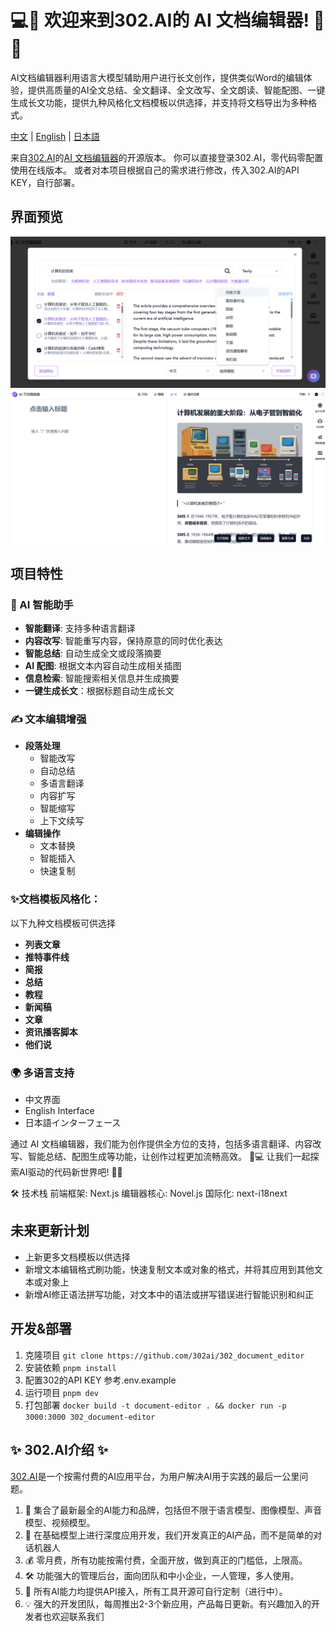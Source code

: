 # 💻🤖 欢迎来到302.AI的 AI 文档编辑器! 🚀✨
AI文档编辑器利用语言大模型辅助用户进行长文创作，提供类似Word的编辑体验，提供高质量的AI全文总结、全文翻译、全文改写、全文朗读、智能配图、一键生成长文功能，提供九种风格化文档模板以供选择，并支持将文档导出为多种格式。

[中文](README_zh.md) | [English](README.md) | [日本語](README_ja.md)

来自[302.AI](https://302.ai)的[AI 文档编辑器](https://302.ai/tools/word/)的开源版本。
你可以直接登录302.AI，零代码零配置使用在线版本。
或者对本项目根据自己的需求进行修改，传入302.AI的API KEY，自行部署。

## 界面预览
![界面预览](docs/preview_new1.jpg)
![界面预览](docs/preview_ne2.jpg)


## 项目特性

### 🤖 AI 智能助手
- **智能翻译**: 支持多种语言翻译
- **内容改写**: 智能重写内容，保持原意的同时优化表达
- **智能总结**: 自动生成全文或段落摘要
- **AI 配图**: 根据文本内容自动生成相关插图
- **信息检索**: 智能搜索相关信息并生成摘要
- **一键生成长文**：根据标题自动生成长文

### ✍️ 文本编辑增强
- **段落处理**
  - 智能改写
  - 自动总结
  - 多语言翻译
  - 内容扩写
  - 智能缩写
  - 上下文续写
- **编辑操作**
  - 文本替换
  - 智能插入
  - 快速复制
### ✨文档模板风格化：
以下九种文档模板可供选择
- **列表文章**
- **推特事件线**
- **简报**
- **总结**
- **教程**
- **新闻稿**
- **文章**
- **资讯播客脚本**
- **他们说**
    

### 🌍 多语言支持
- 中文界面
- English Interface
- 日本語インターフェース

通过 AI 文档编辑器，我们能为创作提供全方位的支持，包括多语言翻译、内容改写、智能总结、配图生成等功能，让创作过程更加流畅高效。 🎉💻 让我们一起探索AI驱动的代码新世界吧! 🌟🚀

🛠️ 技术栈
前端框架: Next.js
编辑器核心: Novel.js
国际化: next-i18next

## 未来更新计划
- 上新更多文档模板以供选择
- 新增文本编辑格式刷功能，快速复制文本或对象的格式，并将其应用到其他文本或对象上
- 新增AI修正语法拼写功能，对文本中的语法或拼写错误进行智能识别和纠正


## 开发&部署
1. 克隆项目 `git clone https://github.com/302ai/302_document_editor`
2. 安装依赖 `pnpm install`
3. 配置302的API KEY 参考.env.example
4. 运行项目 `pnpm dev`
5. 打包部署 `docker build -t document-editor . && docker run -p 3000:3000 302_document-editor`

## ✨ 302.AI介绍 ✨
[302.AI](https://302.ai)是一个按需付费的AI应用平台，为用户解决AI用于实践的最后一公里问题。
1. 🧠 集合了最新最全的AI能力和品牌，包括但不限于语言模型、图像模型、声音模型、视频模型。
2. 🚀 在基础模型上进行深度应用开发，我们开发真正的AI产品，而不是简单的对话机器人
3. 💰 零月费，所有功能按需付费，全面开放，做到真正的门槛低，上限高。
4. 🛠 功能强大的管理后台，面向团队和中小企业，一人管理，多人使用。
5. 🔗 所有AI能力均提供API接入，所有工具开源可自行定制（进行中）。
6. 💡 强大的开发团队，每周推出2-3个新应用，产品每日更新。有兴趣加入的开发者也欢迎联系我们
